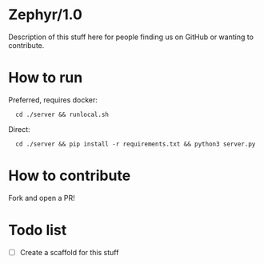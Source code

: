 # Zephyr/1.0

Description of this stuff here for people finding us on GitHub or wanting to contribute.



# How to run

Preferred, requires docker:

```
  cd ./server && runlocal.sh
```

Direct:

```
  cd ./server && pip install -r requirements.txt && python3 server.py
```



# How to contribute

Fork and open a PR!



# Todo list

- [ ] Create a scaffold for this stuff


